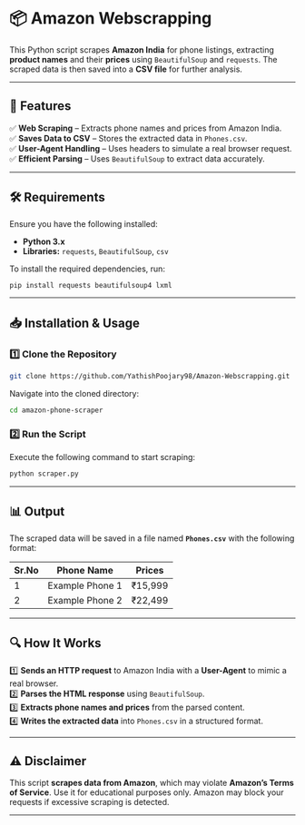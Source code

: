 # 📦 Amazon Webscrapping

This Python script scrapes **Amazon India** for phone listings, extracting **product names** and their **prices** using `BeautifulSoup` and `requests`. The scraped data is then saved into a **CSV file** for further analysis.

---

## 🚀 Features

✅ **Web Scraping** – Extracts phone names and prices from Amazon India.  
✅ **Saves Data to CSV** – Stores the extracted data in `Phones.csv`.  
✅ **User-Agent Handling** – Uses headers to simulate a real browser request.  
✅ **Efficient Parsing** – Uses `BeautifulSoup` to extract data accurately.  

---

## 🛠 Requirements

Ensure you have the following installed:

- **Python 3.x**
- **Libraries:** `requests`, `BeautifulSoup`, `csv`

To install the required dependencies, run:

```bash
pip install requests beautifulsoup4 lxml
```

---

## 📥 Installation & Usage

### 1️⃣ Clone the Repository

```bash
git clone https://github.com/YathishPoojary98/Amazon-Webscrapping.git
```

Navigate into the cloned directory:

```bash
cd amazon-phone-scraper
```

### 2️⃣ Run the Script

Execute the following command to start scraping:

```bash
python scraper.py
```

---

## 📊 Output

The scraped data will be saved in a file named **`Phones.csv`** with the following format:

| Sr.No | Phone Name | Prices |
|-------|-----------|--------|
| 1     | Example Phone 1 | ₹15,999 |
| 2     | Example Phone 2 | ₹22,499 |

---

## 🔍 How It Works

1️⃣ **Sends an HTTP request** to Amazon India with a **User-Agent** to mimic a real browser.  
2️⃣ **Parses the HTML response** using `BeautifulSoup`.  
3️⃣ **Extracts phone names and prices** from the parsed content.  
4️⃣ **Writes the extracted data** into `Phones.csv` in a structured format.  

---

## ⚠️ Disclaimer

This script **scrapes data from Amazon**, which may violate **Amazon’s Terms of Service**. Use it for educational purposes only. Amazon may block your requests if excessive scraping is detected.

---

